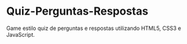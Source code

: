 # Quiz-Perguntas-Respostas
Game estilo quiz de perguntas e respostas utilizando HTML5, CSS3 e JavaScript. 
